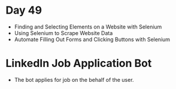 # Day 49

- Finding and Selecting Elements on a Website with Selenium
- Using Selenium to Scrape Website Data
- Automate Filling Out Forms and Clicking Buttons with Selenium

# LinkedIn Job Application Bot

- The bot applies for job on the behalf of the user.